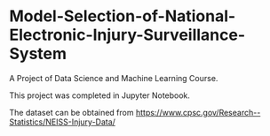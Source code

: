 # Model-Selection-of-National-Electronic-Injury-Surveillance-System

A Project of Data Science and Machine Learning Course.

This project was completed in Jupyter Notebook. 

The dataset can be obtained from https://www.cpsc.gov/Research--Statistics/NEISS-Injury-Data/
